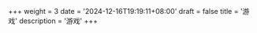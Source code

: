 +++
weight = 3
date = '2024-12-16T19:19:11+08:00'
draft = false
title = '游戏'
description = '游戏'
+++
